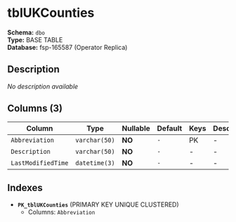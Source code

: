 # tblUKCounties

**Schema:** `dbo`  
**Type:** BASE TABLE  
**Database:** fsp-165587 (Operator Replica)

## Description

*No description available*

## Columns (3)

| Column | Type | Nullable | Default | Keys | Description |
|--------|------|----------|---------|------|-------------|
| `Abbreviation` | `varchar(50)` | **NO** | `-` | PK | - |
| `Description` | `varchar(50)` | **NO** | `-` | - | - |
| `LastModifiedTime` | `datetime(3)` | **NO** | `-` | - | - |

## Indexes

- **`PK_tblUKCounties`** (PRIMARY KEY UNIQUE CLUSTERED)
  - Columns: `Abbreviation`
